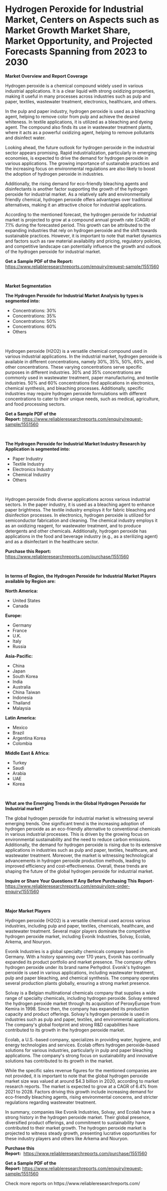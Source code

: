<p><h1>Hydrogen Peroxide for Industrial Market, Centers on Aspects such as Market Growth Market Share, Market Opportunity, and Projected Forecasts Spanning from 2023 to 2030</h1></p><p><strong>Market Overview and Report Coverage</strong></p>
<p><p>Hydrogen peroxide is a chemical compound widely used in various industrial applications. It is a clear liquid with strong oxidizing properties, making it useful in many processes across industries such as pulp and paper, textiles, wastewater treatment, electronics, healthcare, and others.</p><p>In the pulp and paper industry, hydrogen peroxide is used as a bleaching agent, helping to remove color from pulp and achieve the desired whiteness. In textile applications, it is utilized as a bleaching and dyeing agent. The compound also finds its use in wastewater treatment plants, where it acts as a powerful oxidizing agent, helping to remove pollutants and disinfect water.</p><p>Looking ahead, the future outlook for hydrogen peroxide in the industrial sector appears promising. Rapid industrialization, particularly in emerging economies, is expected to drive the demand for hydrogen peroxide in various applications. The growing importance of sustainable practices and the increasing focus on environmental regulations are also likely to boost the adoption of hydrogen peroxide in industries.</p><p>Additionally, the rising demand for eco-friendly bleaching agents and disinfectants is another factor supporting the growth of the hydrogen peroxide for industrial market. As a relatively safe and environmentally friendly chemical, hydrogen peroxide offers advantages over traditional alternatives, making it an attractive choice for industrial applications.</p><p>According to the mentioned forecast, the hydrogen peroxide for industrial market is projected to grow at a compound annual growth rate (CAGR) of 7.1% during the forecasted period. This growth can be attributed to the expanding industries that rely on hydrogen peroxide and the shift towards sustainable practices. However, it is important to note that market dynamics and factors such as raw material availability and pricing, regulatory policies, and competitive landscape can potentially influence the growth and outlook of the hydrogen peroxide for industrial market.</p></p>
<p><strong>Get a Sample PDF of the Report:</strong> <a href="https://www.reliableresearchreports.com/enquiry/request-sample/1551560">https://www.reliableresearchreports.com/enquiry/request-sample/1551560</a></p>
<p>&nbsp;</p>
<p><strong>Market Segmentation</strong></p>
<p><strong>The Hydrogen Peroxide for Industrial Market Analysis by types is segmented into:</strong></p>
<p><ul><li>Concentrations: 30%</li><li>Concentrations: 35%</li><li>Concentrations: 50%</li><li>Concentrations: 60%</li><li>Others</li></ul></p>
<p>&nbsp;</p>
<p><p>Hydrogen peroxide (H2O2) is a versatile chemical compound used in various industrial applications. In the industrial market, hydrogen peroxide is available in different concentrations, namely 30%, 35%, 50%, 60%, and other concentrations. These varying concentrations serve specific purposes in different industries. 30% and 35% concentrations are commonly used in wastewater treatment, paper manufacturing, and textile industries. 50% and 60% concentrations find applications in electronics, chemical synthesis, and bleaching processes. Additionally, specific industries may require hydrogen peroxide formulations with different concentrations to cater to their unique needs, such as medical, agriculture, and food processing sectors.</p></p>
<p><strong>Get a Sample PDF of the Report:</strong>&nbsp;<a href="https://www.reliableresearchreports.com/enquiry/request-sample/1551560">https://www.reliableresearchreports.com/enquiry/request-sample/1551560</a></p>
<p>&nbsp;</p>
<p><strong>The Hydrogen Peroxide for Industrial Market Industry Research by Application is segmented into:</strong></p>
<p><ul><li>Paper Industry</li><li>Textile Industry</li><li>Electronics Industry</li><li>Chemical Industry</li><li>Others</li></ul></p>
<p>&nbsp;</p>
<p><p>Hydrogen peroxide finds diverse applications across various industrial sectors. In the paper industry, it is used as a bleaching agent to enhance paper brightness. The textile industry employs it for fabric bleaching and disinfection processes. In electronics, hydrogen peroxide is utilized for semiconductor fabrication and cleaning. The chemical industry employs it as an oxidizing reagent, for wastewater treatment, and to produce detergents and other chemicals. Additionally, hydrogen peroxide has applications in the food and beverage industry (e.g., as a sterilizing agent) and as a disinfectant in the healthcare sector.</p></p>
<p><strong>Purchase this Report:</strong>&nbsp; <a href="https://www.reliableresearchreports.com/purchase/1551560">https://www.reliableresearchreports.com/purchase/1551560</a></p>
<p>&nbsp;</p>
<p><strong>In terms of Region, the Hydrogen Peroxide for Industrial Market Players available by Region are:</strong></p>
<p>
    <p> <strong> North America: </strong>
        <ul>
            <li>United States</li>
            <li>Canada</li>
        </ul>
        </p> 
    <p> <strong> Europe: </strong>
        <ul>
            <li>Germany</li>
            <li>France</li>
            <li>U.K.</li>
            <li>Italy</li>
            <li>Russia</li>
        </ul>
        </p> 
    <p> <strong> Asia-Pacific: </strong>
        <ul>
            <li>China</li>
            <li>Japan</li>
            <li>South Korea</li>
            <li>India</li>
            <li>Australia</li>
            <li>China Taiwan</li>
            <li>Indonesia</li>
            <li>Thailand</li>
            <li>Malaysia</li>
        </ul>
        </p> 
    <p> <strong> Latin America: </strong>
        <ul>
            <li>Mexico</li>
            <li>Brazil</li>
            <li>Argentina Korea</li>
            <li>Colombia</li>
        </ul>
        </p> 
    <p> <strong> Middle East & Africa: </strong>
        <ul>
            <li>Turkey</li>
            <li>Saudi</li>
            <li>Arabia</li>
            <li>UAE</li>
            <li>Korea</li>
        </ul>
    </p>
    </p>
<p>&nbsp;</p>
<p><strong>What are the Emerging Trends in the Global Hydrogen Peroxide for Industrial market?</strong></p>
<p><p>The global hydrogen peroxide for industrial market is witnessing several emerging trends. One significant trend is the increasing adoption of hydrogen peroxide as an eco-friendly alternative to conventional chemicals in various industrial processes. This is driven by the growing focus on environmental sustainability and the need to reduce carbon emissions. Additionally, the demand for hydrogen peroxide is rising due to its extensive applications in industries such as pulp and paper, textiles, healthcare, and wastewater treatment. Moreover, the market is witnessing technological advancements in hydrogen peroxide production methods, leading to improved efficiency and cost-effectiveness. Overall, these trends are shaping the future of the global hydrogen peroxide for industrial market.</p></p>
<p><strong>Inquire or Share Your Questions If Any Before Purchasing This Report</strong>- <a href="https://www.reliableresearchreports.com/enquiry/pre-order-enquiry/1551560">https://www.reliableresearchreports.com/enquiry/pre-order-enquiry/1551560</a></p>
<p>&nbsp;</p>
<p><strong>Major Market Players</strong></p>
<p><p>Hydrogen peroxide (H2O2) is a versatile chemical used across various industries, including pulp and paper, textiles, chemicals, healthcare, and wastewater treatment. Several major players dominate the competitive hydrogen peroxide market, including Evonik Industries, Solvay, Ecolab, Arkema, and Nouryon.</p><p>Evonik Industries is a global specialty chemicals company based in Germany. With a history spanning over 170 years, Evonik has continually expanded its product portfolio and market presence. The company offers hydrogen peroxide under its brand name Perhydrol. Evonik's hydrogen peroxide is used in various applications, including wastewater treatment, pulp and paper bleaching, and chemical synthesis. The company operates several production plants globally, ensuring a strong market presence.</p><p>Solvay is a Belgian multinational chemicals company that supplies a wide range of specialty chemicals, including hydrogen peroxide. Solvay entered the hydrogen peroxide market through its acquisition of PeroxyEurope from Kemira in 1998. Since then, the company has expanded its production capacity and product offerings. Solvay's hydrogen peroxide is used in industries such as pulp and paper, textiles, and environmental applications. The company's global footprint and strong R&D capabilities have contributed to its growth in the hydrogen peroxide market.</p><p>Ecolab, a U.S.-based company, specializes in providing water, hygiene, and energy technologies and services. Ecolab offers hydrogen peroxide-based solutions for various industries, particularly in pulp and paper bleaching applications. The company's strong focus on sustainability and innovative solutions has contributed to its growth in the market.</p><p>While the specific sales revenue figures for the mentioned companies are not provided, it is important to note that the global hydrogen peroxide market size was valued at around $4.3 billion in 2020, according to market research reports. The market is expected to grow at a CAGR of 6.4% from 2021 to 2028. Factors driving this growth include increasing demand for eco-friendly bleaching agents, rising environmental concerns, and stricter regulations regarding wastewater treatment.</p><p>In summary, companies like Evonik Industries, Solvay, and Ecolab have a strong history in the hydrogen peroxide market. Their global presence, diversified product offerings, and commitment to sustainability have contributed to their market growth. The hydrogen peroxide market is projected to witness steady growth, presenting lucrative opportunities for these industry players and others like Arkema and Nouryon.</p></p>
<p><strong>Purchase this Report:</strong>&nbsp;&nbsp;<a href="https://www.reliableresearchreports.com/purchase/1551560">https://www.reliableresearchreports.com/purchase/1551560</a></p>
<p></p>
<p><strong>Get a Sample PDF of the Report:</strong>&nbsp;<a href="https://www.reliableresearchreports.com/enquiry/request-sample/1551560">https://www.reliableresearchreports.com/enquiry/request-sample/1551560</a></p>
<p>Check more reports on https://www.reliableresearchreports.com/</p>